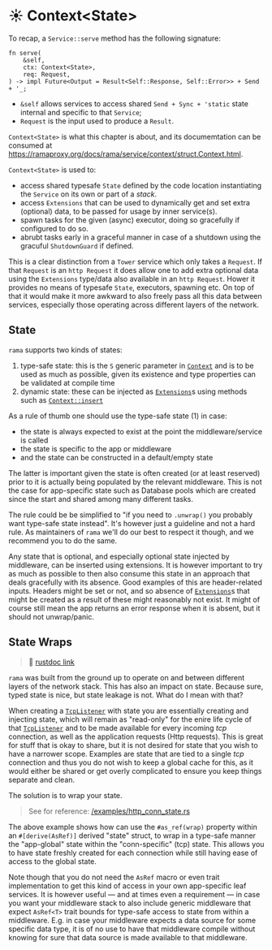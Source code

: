 # ☀️ Context\<State\>

To recap, a `Service::serve` method has the following signature:

```rust,noplayground
fn serve(
    &self,
    ctx: Context<State>,
    req: Request,
) -> impl Future<Output = Result<Self::Response, Self::Error>> + Send + '_;
```

- `&self` allows services to access shared `Send + Sync + 'static` state internal and specific to that `Service`;
- `Request` is the input used to produce a `Result`.

`Context<State>` is what this chapter is about,
and its documemtation can be consumed at <https://ramaproxy.org/docs/rama/service/context/struct.Context.html>.

`Context<State>` is used to:

- access shared typesafe `State` defined by the code location instantiating the `Service` on its own or part of a _stack_.
- access `Extensions` that can be used to dynamically get and set extra (optional) data, to be passed for usage by inner service(s).
- spawn tasks for the given (async) executor, doing so gracefully if configured to do so.
- abrubt tasks early in a graceful manner in case of a shutdown using the gracuful `ShutdownGuard` if defined.

This is a clear distinction from a `Tower` service which only takes a `Request`.
If that `Request` is an `http Request` it does allow one to add extra optional data using
the `Extensions` type/data also available in an `http Request`. Hower it provides no means
of typesafe `State`, executors, spawning etc. On top of that it would make it more awkward to
also freely pass all this data between services, especially those operating
across different layers of the network.

## State

`rama` supports two kinds of states:

1. type-safe state: this is the `S` generic parameter in [`Context`] and is to be used
   as much as possible, given its existence and type properties can be validated at compile time
2. dynamic state: these can be injected as [`Extensions`]s using methods such as [`Context::insert`]

As a rule of thumb one should use the type-safe state (1) in case:

- the state is always expected to exist at the point the middleware/service is called
- the state is specific to the app or middleware
- and the state can be constructed in a default/empty state

The latter is important given the state is often created (or at least reserved) prior to
it is actually being populated by the relevant middleware. This is not the case for app-specific state
such as Database pools which are created since the start and shared among many different tasks.

The rule could be be simplified to "if you need to `.unwrap()` you probably want type-safe state instead".
It's however just a guideline and not a hard rule. As maintainers of `rama` we'll do our best to respect it though,
and we recommend you to do the same.

Any state that is optional, and especially optional state injected by middleware, can be inserted using extensions.
It is however important to try as much as possible to then also consume this state in an approach that deals
gracefully with its absence. Good examples of this are header-related inputs. Headers might be set or not,
and so absence of [`Extensions`]s that might be created as a result of these might reasonably not exist.
It might of course still mean the app returns an error response when it is absent, but it should not unwrap/panic.

[`Context`]: https://ramaproxy.org/docs/rama/service/context/struct.Context.html
[`Context::insert`]: https://ramaproxy.org/docs/rama/service/context/struct.Context.html#method.insert
[`Extensions`]: https://ramaproxy.org/docs/rama/service/context/struct.Extensions.html

## State Wraps

> 📖 [rustdoc link](https://ramaproxy.org/docs/rama/service/context/struct.Context.html#method.map_state)

`rama` was built from the ground up to operate on and between different layers of the network stack.
This has also an impact on state. Because sure, typed state is nice, but state leakage is not. What do I mean with that?

When creating a [`TcpListener`](https://ramaproxy.org/docs/rama/tcp/server/struct.TcpListener.html)
with state you are essentially creating and injecting state, which will remain
as "read-only" for the enire life cycle of that [`TcpListener`](https://ramaproxy.org/docs/rama/tcp/server/struct.TcpListener.html)
and to be made available for every incoming _tcp_ connection,
as well as the application requests (Http requests). This is great for stuff that is okay to share, but it is not desired
for state that you wish to have a narrower scope. Examples are state that are tied to a single _tcp_ connection and thus
you do not wish to keep a global cache for this, as it would either be shared or get overly complicated to ensure
you keep things separate and clean.

The solution is to wrap your state.

> See for reference: [/examples/http_conn_state.rs](https://github.com/plabayo/rama/tree/main/examples/http_conn_state.rs)

The above example shows how can use the `#as_ref(wrap)` property within an `#[derive(AsRef)]` derived "state" struct,
to wrap in a type-safe manner the "app-global" state within the "conn-specific" (tcp) state. This allows you to have
state freshly created for each connection while still having ease of access to the global state.

Note though that you do not need the `AsRef` macro or even trait implementation to get this kind of access in your
own app-specific leaf services. It is however useful — and at times even a requirement — in case you want your
middleware stack to also include generic middleware that expect `AsRef<T>` trait bounds for type-safe access to
state from within a middleware. E.g. in case your middleware expects a data source for some specific data type,
it is of no use to have that middleware compile without knowing for sure that data source is made available
to that middleware.

